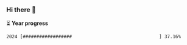 ### Hi there :wave:

:hourglass_flowing_sand: **Year progress**

```txt
2024 [##################                                ] 37.16%
```
